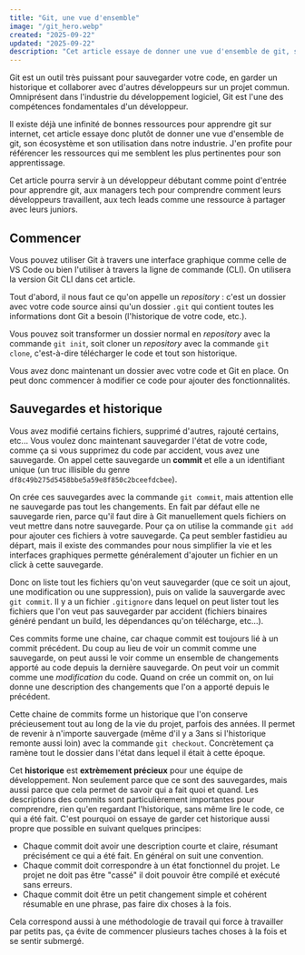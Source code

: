 ```yaml
---
title: "Git, une vue d'ensemble"
image: "/git_hero.webp"
created: "2025-09-22"
updated: "2025-09-22"
description: "Cet article essaye de donner une vue d'ensemble de git, son écosystème et son utilisation dans notre industrie. J'en profite pour référencer les ressources qui me semblent les plus pertinentes pour son apprentissage."
---
```


Git est un outil très puissant pour sauvegarder votre code, en garder un historique et collaborer avec d'autres développeurs sur un projet commun. Omniprésent dans l'industrie du développement logiciel, Git est l'une des compétences fondamentales d'un développeur.

Il existe déjà une infinité de bonnes ressources pour apprendre git sur internet, cet article essaye donc plutôt de donner une vue d'ensemble de git, son écosystème et son utilisation dans notre industrie. J'en profite pour référencer les ressources qui me semblent les plus pertinentes pour son apprentissage.

Cet article pourra servir à un développeur débutant comme point d'entrée pour apprendre git, aux managers tech pour comprendre comment leurs développeurs travaillent, aux tech leads comme une ressource à partager avec leurs juniors.

## Commencer

Vous pouvez utiliser Git à travers une interface graphique comme celle de VS Code ou bien l'utiliser à travers la ligne de commande (CLI). On utilisera la version Git CLI dans cet article.

Tout d'abord, il nous faut ce qu'on appelle un _repository_ : c'est un dossier avec votre code source ainsi qu'un dossier `.git` qui contient toutes les informations dont Git a besoin (l'historique de votre code, etc.).

Vous pouvez soit transformer un dossier normal en _repository_ avec la commande `git init`, soit cloner un _repository_ avec la commande `git clone`, c'est-à-dire télécharger le code et tout son historique.

Vous avez donc maintenant un dossier avec votre code et Git en place. On peut donc commencer à modifier ce code pour ajouter des fonctionnalités.

## Sauvegardes et historique

Vous avez modifié certains fichiers, supprimé d'autres, rajouté certains, etc... Vous voulez donc maintenant sauvegarder l'état de votre code, comme ça si vous supprimez du code par accident, vous avez une sauvegarde. On appel cette sauvegarde un **commit** et elle a un identifiant unique (un truc illisible du genre `df8c49b275d5458bbe5a59e8f850c2bceefdcbee`).

On crée ces sauvegardes avec la commande `git commit`, mais attention elle ne sauvegarde pas tout les changements. En fait par défaut elle ne sauvegarde rien, parce qu'il faut dire à Git manuellement quels fichiers on veut mettre dans notre sauvegarde. Pour ça on utilise la commande `git add` pour ajouter ces fichiers à votre sauvegarde. Ça peut sembler fastidieu au départ, mais il existe des commandes pour nous simplifier la vie et les interfaces graphiques permette généralement d'ajouter un fichier en un click à cette sauvegarde.

Donc on liste tout les fichiers qu'on veut sauvegarder (que ce soit un ajout, une modification ou une suppression), puis on valide la sauvergarde avec `git commit`. Il y a un fichier `.gitignore` dans lequel on peut lister tout les fichiers que l'on veut pas sauvegarder par accident (fichiers binaires généré pendant un build, les dépendances qu'on télécharge, etc...).

Ces commits forme une chaine, car chaque commit est toujours lié à un commit précédent. Du coup au lieu de voir un commit comme une sauvegarde, on peut aussi le voir comme un ensemble de changements apporté au code depuis la dernière sauvegarde. On peut voir un commit comme une _modification_ du code. Quand on crée un commit on, on lui donne une description des changements que l'on a apporté depuis le précédent.

Cette chaine de commits forme un historique que l'on conserve précieusement tout au long de la vie du projet, parfois des années. Il permet de revenir à n'importe sauvergade (même d'il y a 3ans si l'historique remonte aussi loin) avec la commande `git checkout`. Concrètement ça ramène tout le dossier dans l'état dans lequel il était à cette époque.

Cet **historique** est **extrèmement précieux** pour une équipe de développement. Non seulement parce que ce sont des sauvegardes, mais aussi parce que cela permet de savoir qui a fait quoi et quand. Les descriptions des commits sont particulièrement importantes pour comprendre, rien qu'en regardant l'historique, sans même lire le code, ce qui a été fait.
C'est pourquoi on essaye de garder cet historique aussi propre que possible en suivant quelques principes:

- Chaque commit doit avoir une description courte et claire, résumant précisément ce qui a été fait. En général on suit une convention.
- Chaque commit doit correspondre à un état fonctionnel du projet. Le projet ne doit pas être "cassé" il doit pouvoir être compilé et exécuté sans erreurs.
- Chaque commit doit être un petit changement simple et cohérent résumable en une phrase, pas faire dix choses à la fois.

Cela correspond aussi à une méthodologie de travail qui force à travailler par petits pas, ça évite de commencer plusieurs taches choses à la fois et se sentir submergé.
